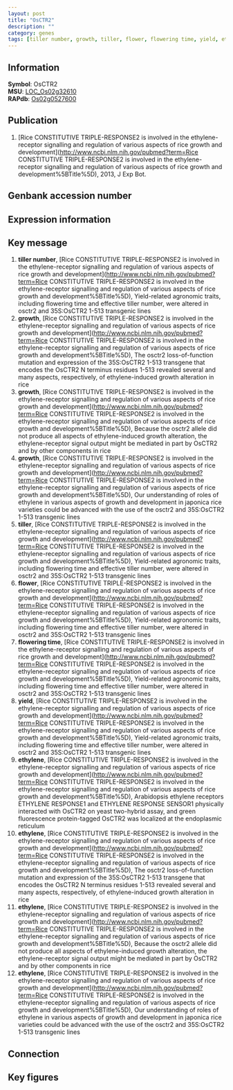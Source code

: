 ```yaml
---
layout: post
title: "OsCTR2"
description: ""
category: genes
tags: [tiller number, growth, tiller, flower, flowering time, yield, ethylene, Gene]
---
```


## Information
__Symbol__: OsCTR2  
__MSU__: [LOC_Os02g32610](http://rice.plantbiology.msu.edu/cgi-bin/ORF_infopage.cgi?orf=LOC_Os02g32610)  
__RAPdb__: [Os02g0527600](http://rapdb.dna.affrc.go.jp/viewer/gbrowse_details/irgsp1?name=Os02g0527600)  

## Publication
1. [Rice CONSTITUTIVE TRIPLE-RESPONSE2 is involved in the ethylene-receptor signalling and regulation of various aspects of rice growth and development](http://www.ncbi.nlm.nih.gov/pubmed?term=Rice CONSTITUTIVE TRIPLE-RESPONSE2 is involved in the ethylene-receptor signalling and regulation of various aspects of rice growth and development%5BTitle%5D), 2013, J Exp Bot.

## Genbank accession number

## Expression information

## Key message
1. __tiller number__, [Rice CONSTITUTIVE TRIPLE-RESPONSE2 is involved in the ethylene-receptor signalling and regulation of various aspects of rice growth and development](http://www.ncbi.nlm.nih.gov/pubmed?term=Rice CONSTITUTIVE TRIPLE-RESPONSE2 is involved in the ethylene-receptor signalling and regulation of various aspects of rice growth and development%5BTitle%5D),  Yield-related agronomic traits, including flowering time and effective tiller number, were altered in osctr2 and 35S:OsCTR2 1-513 transgenic lines
2. __growth__, [Rice CONSTITUTIVE TRIPLE-RESPONSE2 is involved in the ethylene-receptor signalling and regulation of various aspects of rice growth and development](http://www.ncbi.nlm.nih.gov/pubmed?term=Rice CONSTITUTIVE TRIPLE-RESPONSE2 is involved in the ethylene-receptor signalling and regulation of various aspects of rice growth and development%5BTitle%5D),  The osctr2 loss-of-function mutation and expression of the 35S:OsCTR2 1-513 transgene that encodes the OsCTR2 N terminus residues 1-513 revealed several and many aspects, respectively, of ethylene-induced growth alteration in rice
3. __growth__, [Rice CONSTITUTIVE TRIPLE-RESPONSE2 is involved in the ethylene-receptor signalling and regulation of various aspects of rice growth and development](http://www.ncbi.nlm.nih.gov/pubmed?term=Rice CONSTITUTIVE TRIPLE-RESPONSE2 is involved in the ethylene-receptor signalling and regulation of various aspects of rice growth and development%5BTitle%5D),  Because the osctr2 allele did not produce all aspects of ethylene-induced growth alteration, the ethylene-receptor signal output might be mediated in part by OsCTR2 and by other components in rice
4. __growth__, [Rice CONSTITUTIVE TRIPLE-RESPONSE2 is involved in the ethylene-receptor signalling and regulation of various aspects of rice growth and development](http://www.ncbi.nlm.nih.gov/pubmed?term=Rice CONSTITUTIVE TRIPLE-RESPONSE2 is involved in the ethylene-receptor signalling and regulation of various aspects of rice growth and development%5BTitle%5D),  Our understanding of roles of ethylene in various aspects of growth and development in japonica rice varieties could be advanced with the use of the osctr2 and 35S:OsCTR2 1-513 transgenic lines
5. __tiller__, [Rice CONSTITUTIVE TRIPLE-RESPONSE2 is involved in the ethylene-receptor signalling and regulation of various aspects of rice growth and development](http://www.ncbi.nlm.nih.gov/pubmed?term=Rice CONSTITUTIVE TRIPLE-RESPONSE2 is involved in the ethylene-receptor signalling and regulation of various aspects of rice growth and development%5BTitle%5D),  Yield-related agronomic traits, including flowering time and effective tiller number, were altered in osctr2 and 35S:OsCTR2 1-513 transgenic lines
6. __flower__, [Rice CONSTITUTIVE TRIPLE-RESPONSE2 is involved in the ethylene-receptor signalling and regulation of various aspects of rice growth and development](http://www.ncbi.nlm.nih.gov/pubmed?term=Rice CONSTITUTIVE TRIPLE-RESPONSE2 is involved in the ethylene-receptor signalling and regulation of various aspects of rice growth and development%5BTitle%5D),  Yield-related agronomic traits, including flowering time and effective tiller number, were altered in osctr2 and 35S:OsCTR2 1-513 transgenic lines
7. __flowering time__, [Rice CONSTITUTIVE TRIPLE-RESPONSE2 is involved in the ethylene-receptor signalling and regulation of various aspects of rice growth and development](http://www.ncbi.nlm.nih.gov/pubmed?term=Rice CONSTITUTIVE TRIPLE-RESPONSE2 is involved in the ethylene-receptor signalling and regulation of various aspects of rice growth and development%5BTitle%5D),  Yield-related agronomic traits, including flowering time and effective tiller number, were altered in osctr2 and 35S:OsCTR2 1-513 transgenic lines
8. __yield__, [Rice CONSTITUTIVE TRIPLE-RESPONSE2 is involved in the ethylene-receptor signalling and regulation of various aspects of rice growth and development](http://www.ncbi.nlm.nih.gov/pubmed?term=Rice CONSTITUTIVE TRIPLE-RESPONSE2 is involved in the ethylene-receptor signalling and regulation of various aspects of rice growth and development%5BTitle%5D),  Yield-related agronomic traits, including flowering time and effective tiller number, were altered in osctr2 and 35S:OsCTR2 1-513 transgenic lines
9. __ethylene__, [Rice CONSTITUTIVE TRIPLE-RESPONSE2 is involved in the ethylene-receptor signalling and regulation of various aspects of rice growth and development](http://www.ncbi.nlm.nih.gov/pubmed?term=Rice CONSTITUTIVE TRIPLE-RESPONSE2 is involved in the ethylene-receptor signalling and regulation of various aspects of rice growth and development%5BTitle%5D),  Arabidopsis ethylene receptors ETHYLENE RESPONSE1 and ETHYLENE RESPONSE SENSOR1 physically interacted with OsCTR2 on yeast two-hybrid assay, and green fluorescence protein-tagged OsCTR2 was localized at the endoplasmic reticulum
10. __ethylene__, [Rice CONSTITUTIVE TRIPLE-RESPONSE2 is involved in the ethylene-receptor signalling and regulation of various aspects of rice growth and development](http://www.ncbi.nlm.nih.gov/pubmed?term=Rice CONSTITUTIVE TRIPLE-RESPONSE2 is involved in the ethylene-receptor signalling and regulation of various aspects of rice growth and development%5BTitle%5D),  The osctr2 loss-of-function mutation and expression of the 35S:OsCTR2 1-513 transgene that encodes the OsCTR2 N terminus residues 1-513 revealed several and many aspects, respectively, of ethylene-induced growth alteration in rice
11. __ethylene__, [Rice CONSTITUTIVE TRIPLE-RESPONSE2 is involved in the ethylene-receptor signalling and regulation of various aspects of rice growth and development](http://www.ncbi.nlm.nih.gov/pubmed?term=Rice CONSTITUTIVE TRIPLE-RESPONSE2 is involved in the ethylene-receptor signalling and regulation of various aspects of rice growth and development%5BTitle%5D),  Because the osctr2 allele did not produce all aspects of ethylene-induced growth alteration, the ethylene-receptor signal output might be mediated in part by OsCTR2 and by other components in rice
12. __ethylene__, [Rice CONSTITUTIVE TRIPLE-RESPONSE2 is involved in the ethylene-receptor signalling and regulation of various aspects of rice growth and development](http://www.ncbi.nlm.nih.gov/pubmed?term=Rice CONSTITUTIVE TRIPLE-RESPONSE2 is involved in the ethylene-receptor signalling and regulation of various aspects of rice growth and development%5BTitle%5D),  Our understanding of roles of ethylene in various aspects of growth and development in japonica rice varieties could be advanced with the use of the osctr2 and 35S:OsCTR2 1-513 transgenic lines

## Connection

## Key figures



